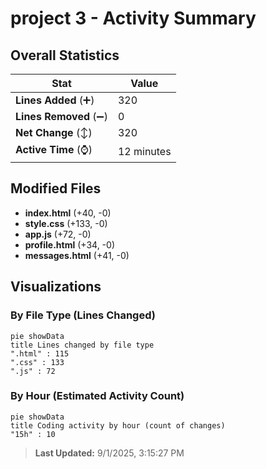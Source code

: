 # project 3 - Activity Summary 

## Overall Statistics

| Stat                   | Value                                                             |
| ---------------------- | ----------------------------------------------------------------- |
| **Lines Added** (➕)   | 320                                          |
| **Lines Removed** (➖) | 0                                        |
| **Net Change** (↕)    | 320                |
| **Active Time** (⌚)   | 12 minutes |


## Modified Files
- **index.html** (+40, -0)
- **style.css** (+133, -0)
- **app.js** (+72, -0)
- **profile.html** (+34, -0)
- **messages.html** (+41, -0)

## Visualizations

### By File Type (Lines Changed)

```mermaid
pie showData
title Lines changed by file type
".html" : 115
".css" : 133
".js" : 72
```

### By Hour (Estimated Activity Count)

```mermaid
pie showData
title Coding activity by hour (count of changes)
"15h" : 10
```


> **Last Updated:** 9/1/2025, 3:15:27 PM